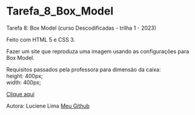 # Tarefa_8_Box_Model
Tarefa 8: Box Model (curso Descodificadas - trilha 1 - 2023)

Feito com HTML 5 e CSS 3.

Fazer um site que reproduza uma imagem usando as configurações para Box Model.


Requisitos passados pela professora para dimensão da caixa:
<br>
 height: 400px; <br>
 width: 400px; <br>


<a href="https://lucienelima8.github.io/Tarefa_8_Box_Model/" target="_blank">Clique aqui</a>


Autora: Luciene Lima
<a href="https://github.com/lucienelima8" target="_blank">Meu Github</a>


